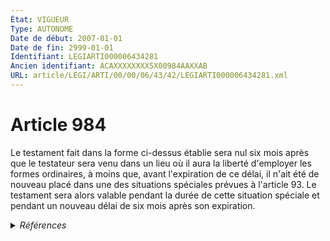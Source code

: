 ```yaml
---
État: VIGUEUR
Type: AUTONOME
Date de début: 2007-01-01
Date de fin: 2999-01-01
Identifiant: LEGIARTI000006434281
Ancien identifiant: ACAXXXXXXXX5X00984AAXXAB
URL: article/LEGI/ARTI/00/00/06/43/42/LEGIARTI000006434281.xml
---
```


<h1>Article 984</h1>

Le testament fait dans la forme ci-dessus établie sera nul six mois après que le
testateur sera venu dans un lieu où il aura la liberté d'employer les formes
ordinaires, à moins que, avant l'expiration de ce délai, il n'ait été de nouveau
placé dans une des situations spéciales prévues à l'article 93. Le testament
sera alors valable pendant la durée de cette situation spéciale et pendant un
nouveau délai de six mois après son expiration.


<details>
  <summary><em>Références</em></summary>

  <h2>Articles faisant référence à l'article</h2>
  
  <ul>
    <li>
      <a href="https://legal.tricoteuses.fr//redirection/LEGIARTI000006421398?vers=git&vers=legifrance">Code civil - article 93 AUTONOME VIGUEUR, en vigueur depuis le 2007-03-30</a> CITATION cible
    </li>
    <li>
      <a href="https://legal.tricoteuses.fr//redirection/LEGIARTI000006284843?vers=git&vers=legifrance">LOI n° 2006-728 du 23 juin 2006 portant réforme des successions et des libéralités - article 9 ENTIEREMENT_MODIF</a> MODIFICATION cible
    </li>
    <li>
      <a href="https://legal.tricoteuses.fr//redirection/LEGIARTI000006421397?vers=git&vers=legifrance">Code civil - article 93 AUTONOME MODIFIE, en vigueur du 1958-08-30 au 2007-03-30</a> CITATION cible
    </li>
  </ul>
  
  <h2>Références faites par l'article</h2>
  
  <ul>
    <li>
      2999-01-01 CITATION source <a href="https://legal.tricoteuses.fr//redirection/LEGIARTI000006421397?vers=git&vers=legifrance">Code civil - article 93 AUTONOME MODIFIE, en vigueur du 1958-08-30 au 2007-03-30</a>
    </li>
    <li>
      2999-01-01 CITATION cible <a href="https://legal.tricoteuses.fr//redirection/LEGIARTI000006434446?vers=git&vers=legifrance">Code civil - article 996 AUTONOME VIGUEUR, en vigueur depuis le 2007-01-01</a>
    </li>
    <li>
      CODIFICATION source Loi 1803-05-03
    </li>
    <li>
      2006-06-23 MODIFICATION source <a href="https://legal.tricoteuses.fr//redirection/LEGIARTI000006284843?vers=git&vers=legifrance">LOI n° 2006-728 du 23 juin 2006 portant réforme des successions et des libéralités - article 9 ENTIEREMENT_MODIF</a>
    </li>
  </ul>
</details>
